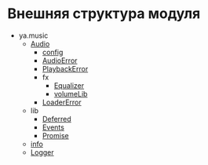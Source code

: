 # Внешняя структура модуля

* ya.music
  * [Audio](Audio.md#Audio)
    * [config](config.md#config)
    * [AudioError](AudioError.md#AudioError)
    * [PlaybackError](PlaybackError.md#PlaybackError)
    * fx
      * [Equalizer](Equalizer.md#Equalizer)
      * [volumeLib](volumeLib.md#volumeLib)
    * [LoaderError](LoaderError.md#LoaderError)
  * lib
    * [Deferred](Deferred.md#Deferred)
    * [Events](Events.md#Events)
    * [Promise](Promise.md#Promise)
  * [info](info.md#info)
  * [Logger](Logger.md#Logger)

